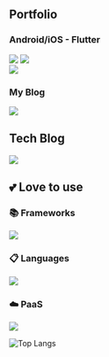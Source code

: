 ## Portfolio 

### Android/iOS - Flutter

<a href="https://play.google.com/store/apps/details?id=eunsol.note.sticky.stickynotes" target="_blank"><img src="https://img.shields.io/badge/StickyNotes-414141?style=for-the-badge&logo=Googleplay&logoColor=white"/></a>
<a href="https://apps.apple.com/gb/app/sticky-notes-simple-version/id6449781037" target="_blank"><img src="https://img.shields.io/badge/StickyNotes-0D96F6?style=for-the-badge&logo=Appstore&logoColor=white"/></a>
</br>
<a href="https://play.google.com/store/apps/details?id=pomodoro.simple.version" target="_blank"><img src="https://img.shields.io/badge/Pomodoro-414141?style=for-the-badge&logo=Googleplay&logoColor=white"/></a>

### My Blog

<a href="https://eunsol-blog.vercel.app/" target="_blank"><img src="https://img.shields.io/badge/My Blog-FF5D01?style=for-the-badge&logo=vercel&logoColor=white"/></a>

## Tech Blog

<a href="https://zenn.dev/eunsol_seo" target="_blank"><img src="https://img.shields.io/badge/Zenn-3EA8FF?style=for-the-badge&logo=Zenn&logoColor=white"/></a>

## 💕 Love to use

### 📚 Frameworks

<img src="https://img.shields.io/badge/Flutter-%2302569B.svg?style=for-the-badge&logo=Flutter&logoColor=white"/></a>

### 📋 Languages

<img src="https://img.shields.io/badge/Dart-0175C2?style=for-the-badge&logo=Dart&logoColor=white"/></a>

### ☁️ PaaS

<img src="https://img.shields.io/badge/azure-%230072C6.svg?style=for-the-badge&logo=microsoftazure&logoColor=white"/></a>

![Top Langs](https://github-readme-stats.vercel.app/api/top-langs/?username=sashapivovarova&layout=compact)
<!--
**sashapivovarova/sashapivovarova** is a ✨ _special_ ✨ repository because its `README.md` (this file) appears on your GitHub profile.

Here are some ideas to get you started:

- 🔭 I’m currently working on ...
- 🌱 I’m currently learning ...
- 👯 I’m looking to collaborate on ...
- 🤔 I’m looking for help with ...
- 💬 Ask me about ...
- 📫 How to reach me: ...
- 😄 Pronouns: ...
- ⚡ Fun fact: ...



<a href="https://apps.apple.com/gb/app/sticky-notes-simple-version/id6449781037" target="_blank"><img src="https://img.shieds.io/badge/StickyNotes-grey?style=flat&logo=#0D96F6&logoColor=white"/></a>

-->
